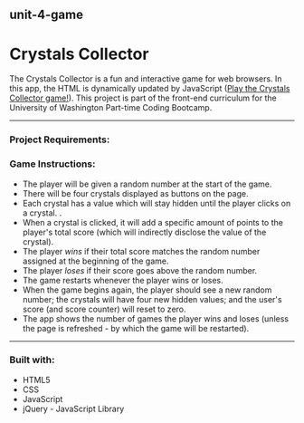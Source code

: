 ## unit-4-game 

# Crystals Collector

The Crystals Collector is a fun and interactive game for web browsers. In this app, the HTML is dynamically updated by JavaScript ([Play the Crystals Collector game!](https://heidijvr.github.io/unit-4-game/)).
This project is part of the front-end curriculum for the University of Washington Part-time Coding Bootcamp. 

-----


### Project Requirements:

### Game Instructions:

  * The player will be given a random number at the start of the game. 
  * There will be four crystals displayed as buttons on the page.
  * Each crystal has a value which will stay hidden until the player clicks on a crystal.  .
  * When a crystal is clicked, it will add a specific amount of points to the player's total score (which will indirectly
    disclose the value of the crystal). 
  * The player *wins* if their total score matches the random number assigned at the beginning of the game.
  * The player *loses* if their score goes above the random number.
  * The game restarts whenever the player wins or loses.
* When the game begins again, the player should see a new random number; the crystals will have four new hidden values; and
  the user's score (and score counter) will reset to zero.
* The app shows the number of games the player wins and loses (unless the page is refreshed - by which the game will be restarted).


-----

### Built with:

* HTML5
* CSS
* JavaScript
* jQuery - JavaScript Library

